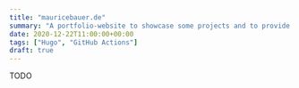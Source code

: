 ```yaml
---
title: "mauricebauer.de"
summary: "A portfolio-website to showcase some projects and to provide some information about me"
date: 2020-12-22T11:00:00+00:00
tags: ["Hugo", "GitHub Actions"]
draft: true
---
```


TODO
